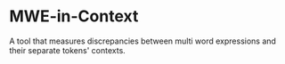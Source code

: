 # MWE-in-Context
A tool that measures discrepancies between multi word expressions and their separate tokens' contexts.
